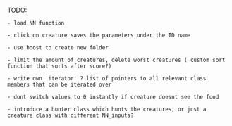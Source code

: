 TODO:



	- load NN function
	
	- click on creature saves the parameters under the ID name
	
	- use boost to create new folder

	- limit the amount of creatures, delete worst creatures ( custom sort function that sorts after score?)

	- write own 'iterator' ? list of pointers to all relevant class members that can be iterated over

	- dont switch values to 0 instantly if creature doesnt see the food

	- introduce a hunter class which hunts the creatures, or just a creature class with different NN_inputs?

